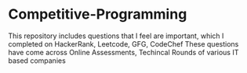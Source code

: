 # Competitive-Programming
This repository includes questions that I feel are important, which I completed on HackerRank, Leetcode, GFG, CodeChef
These questions have come across Online Assessments, Techincal Rounds of various IT based companies
